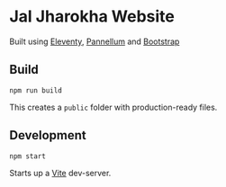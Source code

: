 # Jal Jharokha Website

Built using [Eleventy](https://www.11ty.dev), [Pannellum](https://github.com/mpetroff/pannellum) and [Bootstrap](https://getbootstrap.com)

## Build

`npm run build`

This creates a `public` folder with production-ready files.

## Development

`npm start`

<p>Starts up a <a href="https://vitejs.dev" target="_blank">Vite</a> dev-server.</p>
